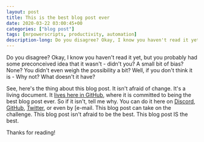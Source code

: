 ```yaml
---
layout: post
title: This is the best blog post ever
date: 2020-03-22 03:00:45+00
categories: ["blog post"]
tags: [mrpowerscripts, productivity, automation]
description-long: Do you disagree? Okay, I know you haven't read it yet, but you probably had some preconceived idea that it wasn't - didn't you? A small bit of bias? None? You didn't even weigh the possibility a bit? Well, if you don't think it is - Why not? What doesn't it have?
---
```


Do you disagree? Okay, I know you haven't read it yet, but you probably had some preconceived idea that it wasn't - didn't you? A small bit of bias? None? You didn't even weigh the possibility a bit? Well, if you don't think it is - Why not? What doesn't it have?

See, here's the thing about this blog post. It isn't afraid of change. It's a living document. It [lives here in GitHub](https://github.com/MrPowerScripts/MrPowerScripts.com/blob/master/_posts/2020-03-22-best-blog-post-ever.md), where it is committed to being the best blog post ever. So if it isn't, tell me why. You can do it here on [Discord](http://bit.ly/mrps-discord), [GitHub](https://github.com/MrPowerScripts/MrPowerScripts.com/issues), [Twitter](https://twitter.com/MrPowerScripts), or even by [e-mail[](mailto:playingwithpowershell@gmail.com). This blog post can take on the challenge. This blog post isn't afraid to be the best. This blog post IS the best.

Thanks for reading!
